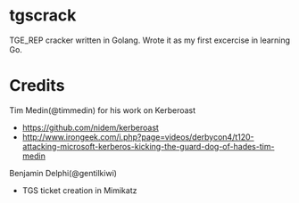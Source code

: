 # tgscrack
TGE_REP cracker written in Golang.  Wrote it as my first excercise in learning Go.
# Credits
Tim Medin(@timmedin) for his work on Kerberoast
 - https://github.com/nidem/kerberoast
 - http://www.irongeek.com/i.php?page=videos/derbycon4/t120-attacking-microsoft-kerberos-kicking-the-guard-dog-of-hades-tim-medin

Benjamin Delphi(@gentilkiwi)
 - TGS ticket creation in Mimikatz
